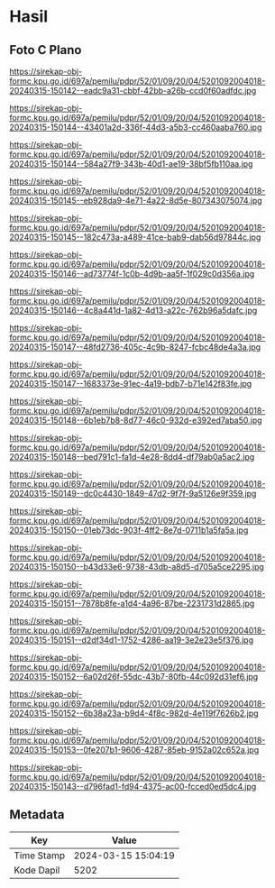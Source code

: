 # Hasil

## Foto C Plano

https://sirekap-obj-formc.kpu.go.id/697a/pemilu/pdpr/52/01/09/20/04/5201092004018-20240315-150142--eadc9a31-cbbf-42bb-a26b-ccd0f60adfdc.jpg

https://sirekap-obj-formc.kpu.go.id/697a/pemilu/pdpr/52/01/09/20/04/5201092004018-20240315-150144--43401a2d-336f-44d3-a5b3-cc460aaba760.jpg

https://sirekap-obj-formc.kpu.go.id/697a/pemilu/pdpr/52/01/09/20/04/5201092004018-20240315-150144--584a27f9-343b-40d1-ae19-38bf5fb110aa.jpg

https://sirekap-obj-formc.kpu.go.id/697a/pemilu/pdpr/52/01/09/20/04/5201092004018-20240315-150145--eb928da9-4e71-4a22-8d5e-807343075074.jpg

https://sirekap-obj-formc.kpu.go.id/697a/pemilu/pdpr/52/01/09/20/04/5201092004018-20240315-150145--182c473a-a489-41ce-bab9-dab56d97844c.jpg

https://sirekap-obj-formc.kpu.go.id/697a/pemilu/pdpr/52/01/09/20/04/5201092004018-20240315-150146--ad73774f-1c0b-4d9b-aa5f-1f029c0d356a.jpg

https://sirekap-obj-formc.kpu.go.id/697a/pemilu/pdpr/52/01/09/20/04/5201092004018-20240315-150146--4c8a441d-1a82-4d13-a22c-762b96a5dafc.jpg

https://sirekap-obj-formc.kpu.go.id/697a/pemilu/pdpr/52/01/09/20/04/5201092004018-20240315-150147--48fd2736-405c-4c9b-8247-fcbc48de4a3a.jpg

https://sirekap-obj-formc.kpu.go.id/697a/pemilu/pdpr/52/01/09/20/04/5201092004018-20240315-150147--1683373e-91ec-4a19-bdb7-b71e142f83fe.jpg

https://sirekap-obj-formc.kpu.go.id/697a/pemilu/pdpr/52/01/09/20/04/5201092004018-20240315-150148--6b1eb7b8-8d77-46c0-932d-e392ed7aba50.jpg

https://sirekap-obj-formc.kpu.go.id/697a/pemilu/pdpr/52/01/09/20/04/5201092004018-20240315-150148--bed791c1-fa1d-4e28-8dd4-df79ab0a5ac2.jpg

https://sirekap-obj-formc.kpu.go.id/697a/pemilu/pdpr/52/01/09/20/04/5201092004018-20240315-150149--dc0c4430-1849-47d2-9f7f-9a5126e9f359.jpg

https://sirekap-obj-formc.kpu.go.id/697a/pemilu/pdpr/52/01/09/20/04/5201092004018-20240315-150150--01eb73dc-903f-4ff2-8e7d-0711b1a5fa5a.jpg

https://sirekap-obj-formc.kpu.go.id/697a/pemilu/pdpr/52/01/09/20/04/5201092004018-20240315-150150--b43d33e6-9738-43db-a8d5-d705a5ce2295.jpg

https://sirekap-obj-formc.kpu.go.id/697a/pemilu/pdpr/52/01/09/20/04/5201092004018-20240315-150151--7878b8fe-a1d4-4a96-87be-2231731d2865.jpg

https://sirekap-obj-formc.kpu.go.id/697a/pemilu/pdpr/52/01/09/20/04/5201092004018-20240315-150151--d2df34d1-1752-4286-aa19-3e2e23e5f376.jpg

https://sirekap-obj-formc.kpu.go.id/697a/pemilu/pdpr/52/01/09/20/04/5201092004018-20240315-150152--6a02d26f-55dc-43b7-80fb-44c092d31ef6.jpg

https://sirekap-obj-formc.kpu.go.id/697a/pemilu/pdpr/52/01/09/20/04/5201092004018-20240315-150152--6b38a23a-b9d4-4f8c-982d-4e119f7626b2.jpg

https://sirekap-obj-formc.kpu.go.id/697a/pemilu/pdpr/52/01/09/20/04/5201092004018-20240315-150153--0fe207b1-9606-4287-85eb-9152a02c652a.jpg

https://sirekap-obj-formc.kpu.go.id/697a/pemilu/pdpr/52/01/09/20/04/5201092004018-20240315-150143--d796fad1-fd94-4375-ac00-fcced0ed5dc4.jpg


## Metadata

| Key        | Value               |
| ---------- | ------------------- |
| Time Stamp | 2024-03-15 15:04:19 |
| Kode Dapil | 5202                |



